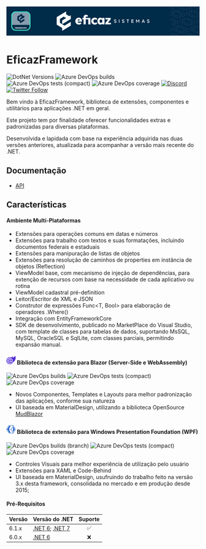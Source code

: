 # <p align="center"> ![EficazFramework](Assets/GitHub-HeaderReadme.png)

# EficazFramework

![DotNet Versions](https://img.shields.io/static/v1?label=dotnet&message=6.0%20%7C%207.0&color=blueviolet&style=flat-square&logo=dotnet)
![Azure DevOps builds](https://eficazshields.azurewebsites.net/azure-devops/build/eficazcs/EficazFramework/27?&logo=azurepipelines&logoColor=white&style=flat-square)
![Azure DevOps tests (compact)](https://eficazshields.azurewebsites.net/azure-devops/tests/eficazcs/EficazFramework/18?compact_message&logo=azuredevops&logoColor=white&style=flat-square)
![Azure DevOps coverage](https://eficazshields.azurewebsites.net/azure-devops/coverage/eficazcs/EficazFramework/18?logo=codecov&logoColor=white&style=flat-square)
[![Discord](https://eficazshields.azurewebsites.net/discord/846078359498653706?color=purple&logo=discord&logoColor=white&style=flat-square)](https://discord.gg/ePvZEGBgaf)
[![Twitter Follow](https://eficazshields.azurewebsites.net/twitter/follow/EficazCS?color=blue&label=twitter&logo=twitter&logoColor=white&style=flat-square)](https://twitter.com/EficazCS)

   Bem vindo à EficazFramework, biblioteca de extensões, componentes e utilitários para aplicações .NET em geral.
   
   Este projeto tem por finalidade oferecer funcionalidades extras e padronizadas para diversas plataformas.
   
   Desenvolvida e lapidada com base na experiência adquirida nas duas versões anteriores, atualizada para acompanhar a versão mais recente do .NET.

## Documentação
 - [API](Docs/Api/Index.md)
   
## Características

#### Ambiente Multi-Plataformas
   - Extensões para operações comuns em datas e números
   - Extensões para trabalho com textos e suas formatações, incluindo documentos federais e estaduais
   - Extensões para manipuração de listas de objetos
   - Extensões para resolução de caminhos de properties em instância de objetos (Reflection)
   - ViewModel base, com mecanismo de injeção de dependências, para extenção de recursos com base na necessidade de cada aplicativo ou rotina
   - ViewModel cadastral pré-definition
   - Leitor/Escritor de XML e JSON
   - Construtor de expressões Func<T, Bool> para elaboração de operadores .Where<T>()
   - Integração com EntityFrameworkCore
   - SDK de desenvolvimento, publicado no MarketPlace do Visual Studio, com template de classes para tabelas de dados, suportando MsSQL, MySQL, OracleSQL e SqlLite, com classes parciais, permitindo expansão manual.
      
#### <img src="./Assets/blazor.svg" width="24" height="24" style="fill:#512BD4" /> Biblioteca de extensão para Blazor (Server-Side e WebAssembly) 

![Azure DevOps builds](https://eficazshields.azurewebsites.net/azure-devops/build/eficazcs/EficazFramework/29?&logo=azurepipelines&logoColor=white&style=flat-square)
![Azure DevOps tests (compact)](https://eficazshields.azurewebsites.net/azure-devops/tests/eficazcs/EficazFramework/30?compact_message&logo=azuredevops&logoColor=white&style=flat-square)
![Azure DevOps coverage](https://eficazshields.azurewebsites.net/azure-devops/coverage/eficazcs/EficazFramework/30?logo=codecov&logoColor=white&style=flat-square)

   - Novos Componentes, Templates e Layouts para melhor padronização das aplicações, conforme sua natureza
   - UI baseada em MaterialDesign, utilizando a biblioteca OpenSource [MudBlazor](https://github.com/MudBlazor/MudBlazor)
   
#### <img src="./Assets/xaml.svg" width="24" height="24" style="fill:#512BD4" /> Biblioteca de extensão para Windows Presentation Foundation (WPF)

![Azure DevOps builds (branch)](https://eficazshields.azurewebsites.net/azure-devops/build/eficazcs/EficazFramework/26/master?label=tests&logo=azuredevops&logoColor=white&style=flat-square)
![Azure DevOps tests (compact)](https://eficazshields.azurewebsites.net/azure-devops/tests/eficazcs/EficazFramework/26?compact_message&logo=azuredevops&logoColor=white&style=flat-square)
![Azure DevOps coverage](https://eficazshields.azurewebsites.net/azure-devops/coverage/eficazcs/EficazFramework/26?logo=codecov&logoColor=white&style=flat-square)
   
   - Controles Visuais para melhor experiência de utilização pelo usuário
   - Extensões para XAML e Code-Behind
   - UI baseada em MaterialDesign, usufruindo do trabalho feito na versão 3.x desta framework, consolidada no mercado e em produção desde 2015;
   
#### Pré-Requisitos
| Versão | Versão do .NET | Suporte |
| :--- | :--- | :---: |
| 6.1.x | [.NET 6](https://dotnet.microsoft.com/download/dotnet/6.0); [.NET 7](https://dotnet.microsoft.com/en-us/download/dotnet/7.0) | :white_check_mark:|
| 6.0.x | [.NET 6](https://dotnet.microsoft.com/download/dotnet/6.0) | :x: |
